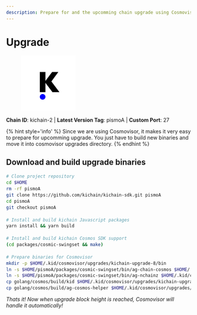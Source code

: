 ```yaml
---
description: Prepare for and the upcomming chain upgrade using Cosmovisor.
---
```


# Upgrade

<figure><img src="https://github.com/takeshi-val/Logo/raw/main/kichain.png" width="150" alt=""><figcaption></figcaption></figure>

**Chain ID**: kichain-2 | **Latest Version Tag**: pismoA | **Custom Port**: 27

{% hint style='info' %}
Since we are using Cosmovisor, it makes it very easy to prepare for upcomming upgrade.
You just have to build new binaries and move it into cosmovisor upgrades directory.
{% endhint %}

## Download and build upgrade binaries

```bash
# Clone project repository
cd $HOME
rm -rf pismoA
git clone https://github.com/kichain/kichain-sdk.git pismoA
cd pismoA
git checkout pismoA

# Install and build kichain Javascript packages
yarn install && yarn build

# Install and build kichain Cosmos SDK support
(cd packages/cosmic-swingset && make)

# Prepare binaries for Cosmovisor
mkdir -p $HOME/.kid/cosmovisor/upgrades/kichain-upgrade-8/bin
ln -s $HOME/pismoA/packages/cosmic-swingset/bin/ag-chain-cosmos $HOME/.kid/cosmovisor/upgrades/kichain-upgrade-8/bin/ag-chain-cosmos
ln -s $HOME/pismoA/packages/cosmic-swingset/bin/ag-nchainz $HOME/.kid/cosmovisor/upgrades/kichain-upgrade-8/bin/ag-nchainz
cp golang/cosmos/build/kid $HOME/.kid/cosmovisor/upgrades/kichain-upgrade-8/bin/
cp golang/cosmos/build/ag-cosmos-helper $HOME/.kid/cosmovisor/upgrades/kichain-upgrade-8/bin/
```

*Thats it! Now when upgrade block height is reached, Cosmovisor will handle it automatically!*
